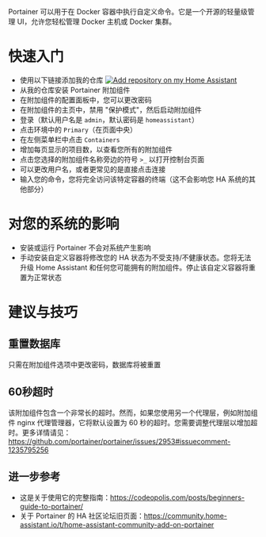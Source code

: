 Portainer 可以用于在 Docker 容器中执行自定义命令。它是一个开源的轻量级管理 UI，允许您轻松管理 Docker 主机或 Docker 集群。

# 快速入门
- 使用以下链接添加我的仓库
[![Add repository on my Home Assistant][repository-badge]][repository-url]
- 从我的仓库安装 Portainer 附加组件
- 在附加组件的配置面板中，您可以更改密码
- 在附加组件的主页中，禁用 "保护模式"，然后启动附加组件
- 登录（默认用户名是 `admin`，默认密码是 `homeassistant`）
- 点击环境中的 `Primary`（在页面中央）
- 在左侧菜单栏中点击 `Containers`
- 增加每页显示的项目数，以查看您所有的附加组件
- 点击您选择的附加组件名称旁边的符号 `>_` 以打开控制台页面
- 可以更改用户名，或者更常见的是直接点击连接
- 输入您的命令，您将完全访问该特定容器的终端（这不会影响您 HA 系统的其他部分）

# 对您的系统的影响
- 安装或运行 Portainer 不会对系统产生影响
- 手动安装自定义容器将修改您的 HA 状态为不受支持/不健康状态。您将无法升级 Home Assistant 和任何您可能拥有的附加组件。停止该自定义容器将重置为正常状态

# 建议与技巧

## 重置数据库
只需在附加组件选项中更改密码，数据库将被重置

## 60秒超时
该附加组件包含一个非常长的超时。然而，如果您使用另一个代理层，例如附加组件 nginx 代理管理器，它将默认设置为 60 秒的超时。您需要调整代理层以增加超时。更多详情请见：https://github.com/portainer/portainer/issues/2953#issuecomment-1235795256

## 进一步参考
- 这是关于使用它的完整指南：https://codeopolis.com/posts/beginners-guide-to-portainer/
- 关于 Portainer 的 HA 社区论坛旧页面：https://community.home-assistant.io/t/home-assistant-community-add-on-portainer

[repository-badge]: https://img.shields.io/badge/Add%20repository%20to%20my-Home%20Assistant-41BDF5?logo=home-assistant&style=for-the-badge
[repository-url]: https://my.home-assistant.io/redirect/supervisor_add_addon_repository/?repository_url=https%3A%2F%2Fgithub.com%2Falexbelgium%2Fhassio-addons
